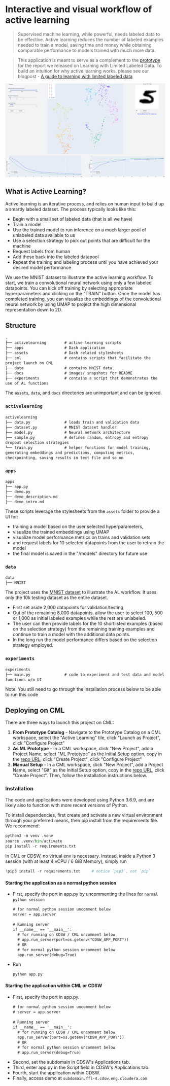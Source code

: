 # Interactive and visual workflow of active learning
> Supervised machine learning, while powerful, needs labeled data to be
effective. Active learning reduces the number of labeled examples needed to
train a model, saving time and money while obtaining comparable performance to
models trained with much more data.   
    
> This application is meant to serve as a complement to the [prototype](https://activelearner.fastforwardlabs.com/) 
for the report we released on Learning with Limited Labeled Data. To build an 
intuition for why active learning works, please see our blogpost - 
[A guide to learning with limited labeled data](https://blog.cloudera.com/a-guide-to-learning-with-limited-labeled-data/) 

![AL Screenshot](docs/images/al.png)

## What is Active Learning?
Active learning is an iterative process, and relies on human input to build up a
smartly labeled dataset. The process typically looks like this:

* Begin with a small set of labeled data (that is all we have)
* Train a model 
* Use the trained model to run inference on a much larger pool of unlabeled data 
available to us
* Use a selection strategy to pick out points that are difficult for the machine
* Request labels from human
* Add these back into the labeled datapool
* Repeat the training and labeling process until you have achieved your desired model performance

We use the MNIST dataset to illustrate the active learning workflow. To start, 
we train a convolutional neural network using only a few labeled datapoints. 
You can kick off training by selecting appropriate hyperparameters and clicking 
on the "TRAIN" button. Once the model has completed training, you can visualize 
the embeddings of the convolutional neural network by using UMAP to project the 
high dimensional representation down to 2D. 

## Structure
```
.
├── activelearning        # active learning scripts
├── apps                  # Dash application
├── assets                # Dash related stylesheets
├── cml                   # contains scripts that facilitate the project launch on CML
├── data                  # contains MNIST data.
├── docs                  # images/ snapshots for README
├── experiments           # contains a script that demonstrates the use of AL functions
```
The `assets`, `data`, and `docs` directories are unimportant and can be ignored. 

### `activelearning`
```
activelearning
├── data.py               # loads train and validation data
├── dataset.py            # MNIST dataset handler
├── model.py              # Neural network architecture
├── sample.py             # defines random, entropy and entropy dropout selection strategies
└── train.py              # helper functions for model training, generating embeddings and predictions, computing metrics, checkpointing, saving results in text file and so on
```

### `apps` 
```
apps
├── app.py
├── demo.py 
├── demo_description.md
├── demo_intro.md
```
These scripts leverage the stylesheets from the `assets` folder to provide a UI for:
- training a model based on the user selected hyperparameters,
- visualize the trained embeddings using UMAP
- visualize model performance metrics on trains and validation sets
- and request labels for 10 selected datapoints from the user to retrain the model
- the final model is saved in the "/models" directory for future use

### `data`
```
data
├── MNIST
```
The project uses the [MNIST dataset](http://yann.lecun.com/exdb/mnist/) to illustrate 
the AL workflow. It uses only the 10k testing dataset as the entire dataset. 
- First set aside 2,000 datapoints for validation/testing
- Out of the remaining 8,000 datapoints, allow the user to select 100, 500 or 1,000 as 
initial labeled examples while the rest are unlabeled. 
- The user can then provide labels for the 10 shortlisted examples (based on the selection strategy) from the 
remaining training examples and continue to train a model with the additional data 
points. 
- In the long run the model performance differs based on the selection strategy employed.

### `experiments`
```
experiments
├── main.py               # code to experiment and test data and model functions w/o UI
```
Note: You still need to go through the installation process below to be able to run this code

## Deploying on CML

There are three ways to launch this project on CML:

1. **From Prototype Catalog** - Navigate to the Prototype Catalog on a CML workspace, select the "Active Learning" tile, click "Launch as Project", click "Configure Project"
2. **As ML Prototype** - In a CML workspace, click "New Project", add a Project Name, select "ML Prototype" as the Initial Setup option, copy in the [repo URL](https://github.com/cloudera/CML_AMP_Active_Learning), click "Create Project", click "Configure Project"
3. **Manual Setup** - In a CML workspace, click "New Project", add a Project Name, select "Git" as the Initial Setup option, copy in the [repo URL](https://github.com/cloudera/CML_AMP_Active_learning), click "Create Project". Then, follow the installation instructions below.

### Installation
The code and applications were developed using Python 3.6.9, and are likely also to function with more 
recent versions of Python. 

To install dependencies, first create and activate a new virtual environment through your preferred means, 
then pip install from the requirements file. We recommend:

```python
python3 -m venv .venv
source .venv/bin/activate
pip install -r requirements.txt
```

In CML or CDSW, no virtual env is necessary. Instead, inside a Python 3 session 
(with at least 4 vCPU / 6 GiB Memory), simply run

```python
!pip3 install -r requirements.txt     # notice `pip3`, not `pip`
```

#### Starting the application as a normal python session
- First, specify the port in app.py by uncommenting the lines for `normal python session`
  ```
  # for normal python session uncomment below
  server = app.server
  
  # Running server
  if __name__ == '__main__':
    # for running on CDSW / CML uncomment below
    # app.run_server(port=os.getenv("CDSW_APP_PORT"))
    # OR 
    # for normal python session uncomment below
    app.run_server(debug=True)
  ```
- Run
  ```
  python app.py
  ```

#### Starting the application within CML or CDSW
- First, specify the port in app.py. 
  ```
  # for normal python session uncomment below
  # server = app.server
  
  # Running server
  if __name__ == '__main__':
    # for running on CDSW / CML uncomment below
    app.run_server(port=os.getenv("CDSW_APP_PORT"))
    # OR 
    # for normal python session uncomment below
    # app.run_server(debug=True)
  ```
- Second, set the subdomain in CDSW's Applications tab.
- Third, enter app.py in the Script field in CDSW's Applications tab.
- Fourth, start the application within CDSW.
- Finally, access demo at `subdomain.ffl-4.cdsw.eng.cloudera.com`